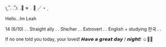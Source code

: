𐔌՞. .՞𐦯. .🔪 𖦹 ׂ 𓈒 💊 ／ ⋆ ۪

Hello...Im Leah 

14 (6/10) . . Straight ally . . She/her . . Extrovert . . English + studying 한국 . .


  If no one told you today, your loved! 𝙃𝙖𝙫𝙚 𝙖 𝙜𝙧𝙚𝙖𝙩 𝙙𝙖𝙮 / 𝙣𝙞𝙜𝙝𝙩! ☺️🤙🏼
